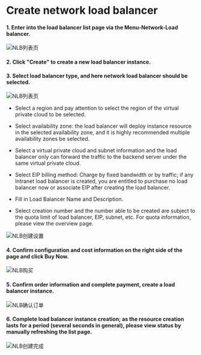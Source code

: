 # Create network load balancer

#### 1. Enter into the load balancer list page via the Menu-Network-Load balancer.
 
 ![NLB列表页](../../../../image/Networking/NLB/NLB-List.png)

#### 2. Click "Create" to create a new load balancer instance.

#### 3. Select load balancer type, and here network load balancer should be selected.
 
 ![NLB列表页](../../../../image/Networking/NLB/NLB-ChooseLB.png)

- Select a region and pay attention to select the region of the virtual private cloud to be selected.

- Select availability zone: the load balancer will deploy instance resource in the selected availability zone, and it is highly recommended multiple availability zones be selected.

- Select a virtual private cloud and subnet information and the load balancer only can forward the traffic to the backend server under the same virtual private cloud.

- Select EIP billing method: Charge by fixed bandwidth or by traffic; if any Intranet load balancer is created, you are entitled to purchase no load balancer now or associate EIP after creating the load balancer.

- Fill in Load Balancer Name and Description.

- Select creation number and the number able to be created are subject to the quota limit of load balancer, EIP, subnet, etc. For quota information, please view the overview page.

 ![NLB创建设置](../../../../image/Networking/NLB/NLB-InstanceCreate.png)
   
#### 4. Confirm configuration and cost information on the right side of the page and click **Buy Now**.
 
 ![NLB购买](../../../../image/Networking/NLB/NLB-BuyInfo.png)

#### 5. Confirm order information and complete payment, create a load balancer instance.
 
 ![NLB确认订单](../../../../image/Networking/NLB/NLB-BuyConfirm.png)

#### 6. Complete load balancer instance creation; as the resource creation lasts for a period (several seconds in general), please view status by manually refreshing the list page.

![NLB创建完成](../../../../image/Networking/NLB/NLB-List.png)
